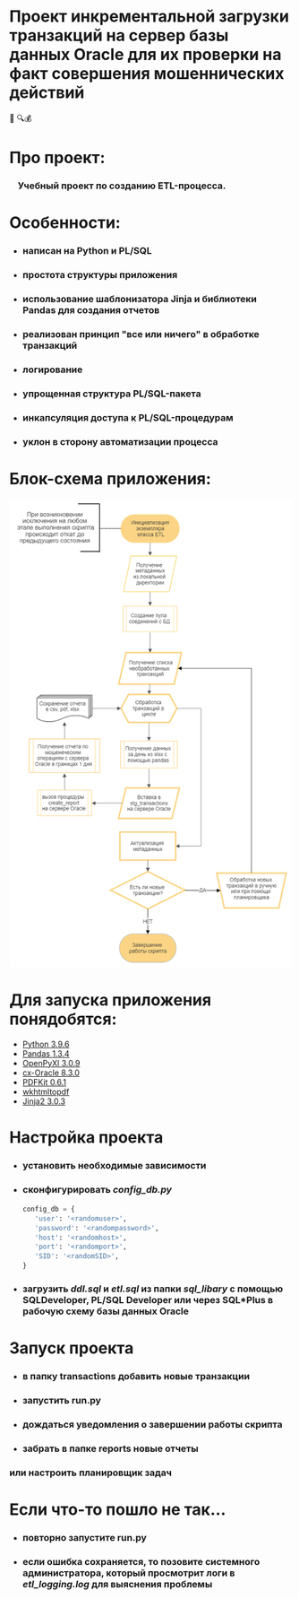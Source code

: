 # Проект инкрементальной загрузки транзакций на сервер базы данных Oracle для их проверки на факт совершения мошеннических действий
:atm: 🔍💰
# Про проект:
### <p  style = "text-indent: 15px;">Учебный проект по созданию ETL-процесса.</p>
# Особенности:
 - ### написан на Python и PL/SQL
 - ### простота структуры приложения
 - ### использование шаблонизатора Jinja и библиотеки Pandas для создания отчетов 
 - ### реализован принцип "все или ничего" в обработке транзакций
 - ### логирование
 - ### упрощенная структура PL/SQL-пакета
 - ### инкапсуляция доступа к PL/SQL-процедурам
 - ### уклон в сторону автоматизации процесса
# Блок-схема приложения:
![](docs/block.jpg)
# Для запуска приложения понядобятся:
 * [Python 3.9.6](https://www.python.org/downloads/release/python-396/)
 * [Pandas 1.3.4](https://pypi.org/project/pandas/)
 * [OpenPyXl 3.0.9](https://pypi.org/project/openpyxl/)
 * [cx-Oracle 8.3.0](https://pypi.org/project/cx-Oracle/)
 * [PDFKit 0.6.1](https://pypi.org/project/pdfkit/)
 * [wkhtmltopdf](https://wkhtmltopdf.org/downloads.html)
 * [Jinja2 3.0.3](https://pypi.org/project/Jinja2/)
# Настройка проекта
 - ### установить необходимые зависимости
 - ### сконфигурировать <i>config_db.py</i>
     ```python
    config_db = {
        'user': '<randomuser>',
        'password': '<randompassword>',
        'host': '<randomhost>',
        'port': '<randomport>',
        'SID': '<randomSID>',
    }
    ```
 - ### загрузить <i>ddl.sql</i> и <i>etl.sql</i>  из папки <i>sql_libary</i> с помощью SQLDeveloper, PL/SQL Developer или через SQL*Plus в рабочую схему базы данных Oracle
 # Запуск проекта
 - ### в папку transactions добавить новые транзакции
 - ### запустить run.py
 - ### дождаться уведомления о завершении работы скрипта
 - ### забрать в папке reports новые отчеты
  ### или настроить планировщик задач
 # Если что-то пошло не так...
 - ### повторно запустите run.py
 - ### если ошибка сохраняется, то позовите системного администратора, который просмотрит логи в <i>etl_logging.log</i> для выяснения проблемы